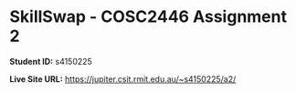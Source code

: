 # SkillSwap - COSC2446 Assignment 2

**Student ID:** s4150225

**Live Site URL:** https://jupiter.csit.rmit.edu.au/~s4150225/a2/